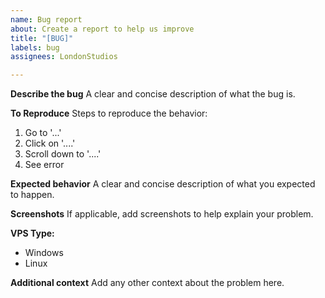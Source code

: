 ```yaml
---
name: Bug report
about: Create a report to help us improve
title: "[BUG]"
labels: bug
assignees: LondonStudios

---
```


**Describe the bug**
A clear and concise description of what the bug is.

**To Reproduce**
Steps to reproduce the behavior:
1. Go to '...'
2. Click on '....'
3. Scroll down to '....'
4. See error

**Expected behavior**
A clear and concise description of what you expected to happen.

**Screenshots**
If applicable, add screenshots to help explain your problem.

**VPS Type:**
 - Windows
 - Linux

**Additional context**
Add any other context about the problem here.
